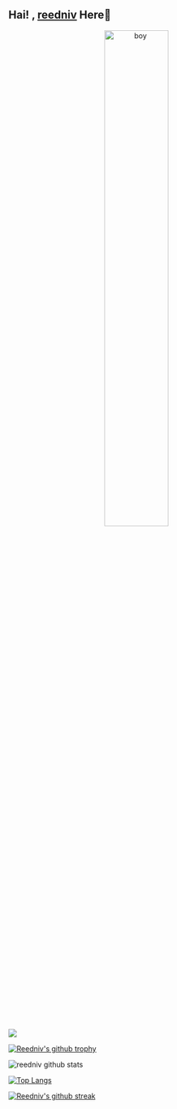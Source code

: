 ## Hai! , [reedniv](https://github.com/reedniv) Here👋

<center>
<img src="https://www.nicepng.com/png/full/158-1581606_cartoons-and-anime-easy-chibi-anime-boy.png" alt="boy" width="50%"/>
</center>

![](https://komarev.com/ghpvc/?username=reedniv&color=red)

[![Reedniv's github trophy](https://github-profile-trophy.vercel.app/?username=reedniv&row=1)](https://github.com/reedniv/github-profile-trophy)

![reedniv github stats](https://github-readme-stats.vercel.app/api?username=reedniv&show_icons=true&theme=default)

[![Top Langs](https://github-readme-stats.vercel.app/api/top-langs/?username=reedniv&layout=compact)](https://github.com/reedniv)

[![Reedniv's github streak](https://github-readme-streak-stats.herokuapp.com/?user=reedniv&theme=blue-green)](https://github.com/reedniv/github-readme-streak-stats)
